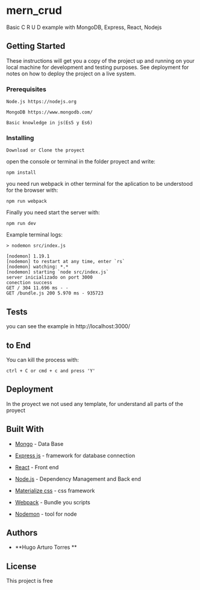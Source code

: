 # mern_crud
Basic C R U D example with MongoDB, Express, React, Nodejs

## Getting Started

These instructions will get you a copy of the project up and running on your local machine for development and testing purposes. See deployment for notes on how to deploy the project on a live system.

### Prerequisites

```
Node.js https://nodejs.org
```
```
MongoDB https://www.mongodb.com/
```
```
Basic knowledge in js(Es5 y Es6) 
```

### Installing

```
Download or Clone the proyect
```

open the console or terminal in the folder proyect and write:

```
npm install
```

you need run webpack in other terminal for the aplication to be understood for the browser with:

```
npm run webpack
```

Finally you need start the server with:

```
npm run dev
```

Example terminal logs:

```
> nodemon src/index.js

[nodemon] 1.19.1
[nodemon] to restart at any time, enter `rs`
[nodemon] watching: *.*
[nodemon] starting `node src/index.js`
server inicializado on port 3000
conection success
GET / 304 11.696 ms - -
GET /bundle.js 200 5.970 ms - 935723

```


## Tests

you can see the example in http://localhost:3000/

## to End

You can kill the process with:

```
ctrl + C or cmd + c and press 'Y'
```

## Deployment

In the proyect we not used any template, for understand all parts of the proyect 

## Built With

* [Mongo](https://www.mongodb.com/) - Data Base
* [Express js](https://expressjs.com) - framework for database connection
* [React](https://reactjs.org/) - Front end
* [Node.js](https://nodejs.org) - Dependency Management and Back end

* [Materialize css](https://materializecss.com) - css framework
* [Webpack](https://webpack.js.org) - Bundle you scripts
* [Nodemon](https://www.npmjs.com/package/nodemon) - tool for node


## Authors

* **Hugo Arturo Torres **

## License

This project is free

